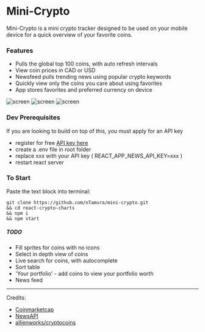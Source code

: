 # Mini-Crypto
Mini-Crypto is a mini crypto tracker designed to be used on your mobile device for a quick overview of your favorite coins.

### Features
- Pulls the global top 100 coins, with auto refresh intervals
- View coin prices in CAD or USD
- Newsfeed pulls trending news using popular crypto keywords
- Quickly view only the coins you care about using favorites
- App stores favorites and preferred currency on device

![screen](https://raw.githubusercontent.com/nTamura/mini-crypto/master/public/1.png)
![screen](https://raw.githubusercontent.com/nTamura/mini-crypto/master/public/2.png)
![screen](https://raw.githubusercontent.com/nTamura/mini-crypto/master/public/3.png)

### Dev Prerequisites
If you are looking to build on top of this, you must apply for an API key
- register for free [API key here](https://newsapi.org/register)
- create a .env file in root folder
- replace xxx with your API key ( REACT_APP_NEWS_API_KEY=xxx )
- restart react server

### To Start
Paste the text block into terminal:
```
git clone https://github.com/nTamura/mini-crypto.git
&& cd react-crypto-charts
&& npm i
&& npm start
```

##### TODO
- Fill sprites for coins with no icons
- Select in depth view of coins
- Live search for coins, with autocomplete
- Sort table
- 'Your portfolio' - add coins to view your portfolio worth
- News feed


---

Credits:
- [Coinmarketcap](https://coinmarketcap.com/)
- [NewsAPI](https://newsapi.org/)
- [allienworks/cryptocoins](https://github.com/allienworks/cryptocoins)
